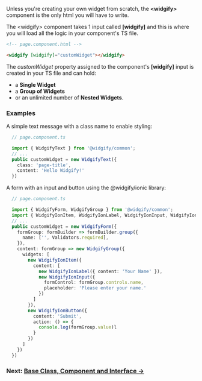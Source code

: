Unless you're creating your own widget from scratch, the **\<widgify>** component is the only html you will have to write.

The \<widgify> component takes 1 input called **\[widgify]** and this is where you will load all the logic in your component's TS file.

```html
<!-- page.component.html -->

<widgify [widgify]="customWidget"></widgify>
```

The _customWidget_ property assigned to the component's **[widgify]** input is created in your TS file and can hold:
- a **Single Widget**
- a **Group of Widgets**
- or an unlimited number of **Nested Widgets**.

### Examples

A simple text message with a class name to enable styling:

```ts
  // page.component.ts

  import { WidgifyText } from '@widgify/common';
  // ...
  public customWidget = new WidgifyText({
    class: 'page-title',
    content: 'Hello Widgify!'
  })
```

A form with an input and button using the @widgify/ionic library:
```ts
  // page.component.ts

  import { WidgifyForm, WidgifyGroup } from '@widgify/common';
  import { WidgifyIonItem, WidgifyIonLabel, WidgifyIonInput, WidgifyIonButton } from '@widgify/ionic';
  // ...
  public customWidget = new WidgifyForm({
    formGroup: formBuilder => formBuilder.group({
      name: ['', Validators.required],
    }),
    content: formGroup => new WidgifyGroup({
      widgets: [
        new WidgifyIonItem({
          content: [
            new WidgifyIonLabel({ content: 'Your Name' }),
            new WidgifyIonInput({
              formControl: formGroup.controls.name,
              placeholder: 'Please enter your name.'
            })
          ]
        }),
        new WidgifyIonButton({
          content: 'Submit',
          action: () => {
            console.log(formGroup.value)l
          }
        })
      ]
    })
  })
```

### Next: [__Base Class, Component and Interface →__](https://github.com/ribalnasr/widgify/wiki/Base-Class,-Component-and-Interface)